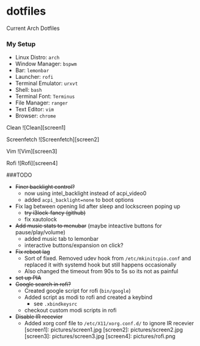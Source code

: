 # dotfiles
Current Arch Dotfiles

<!--- My Setup {{{ -->

### My Setup

* Linux Distro: `arch`
* Window Manager: `bspwm`
* Bar: `lemonbar`
* Launcher: `rofi`
* Terminal Emulator: `urxvt`
* Shell: `bash`
* Terminal Font: `Terminus`
* File Manager: `ranger`
* Text Editor: `vim`
* Browser: `chrome`


Clean
![Clean][screen1]

Screenfetch
![Screenfetch][screen2]

Vim
![Vim][screen3]

Rofi
![Rofi][screen4]
<!--- }}} -->

###TODO

* ~~Finer backlight control?~~
  * now using intel_backlight instead of acpi_video0
  * added `acpi_backlight=none` to boot options
* Fix lag between opening lid after sleep and lockscreen poping up
  * ~~try i3lock-fancy (github)~~
  * fix xautolock
* ~~Add music stats to menubar~~ (maybe inteactive buttons for pause/play/volume)
  * added music tab to lemonbar
  * interactive buttons/expansion on click?
* ~~Fix reboot lag~~
  * Sort of fixed. Removed udev hook from `/etc/mkinitcpio.conf` and replaced it with systemd hook but still happens occasionally
  * Also changed the timeout from 90s to 5s so its not as painful
* ~~set up PIA~~
* ~~Google search in rofi?~~
  * Created google script for rofi (`bin/google`)
  * Added script as modi to rofi and created a keybind
    * see `.xbindkeysrc` 
  * checkout custom modi scripts in rofi
* ~~Disable IR recevier~~
  * Added xorg conf file to `/etc/X11/xorg.conf.d/` to ignore IR recevier
[screen1]: pictures/screen1.jpg [screen2]: pictures/screen2.jpg [screen3]: pictures/screen3.jpg [screen4]: pictures/rofi.png

